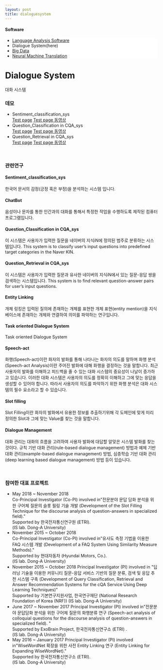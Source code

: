 ```yaml
---
layout: post
title: dialoguesystem
---
```

<h4>Software</h4>
 <div class="linklink" style = "background-color:#ffffff;border-radius:0 15px">
          <ul class="posts-list">
           <li class="post-link">
                <a class="post-title" href="https://youngjoongko.github.io/Software/dialoguesystem/">Language Analysis Software</a>
           </li>
           <li>
                Dialogue System(here)
           </li>
           <li class="post-link">
                <a class="post-title" href="https://youngjoongko.github.io/Software/bigdata/">Big Data</a>
           </li>
           <li class="post-link">
                <a class="post-title" href="https://youngjoongko.github.io/Software/neuralmachinetranslation/">Neural Machine Translation</a>
           </li>
          </ul>
  </div>
  
  
  <div class="post">
  <h1 class="pageTitle">Dialogue System </h1>	
  <p class="meta">대화 시스템</p>
  </div>

### 데모
* Sentiment_classification_sys<br>
  [Test page][scpage] [Test page 동영상][scmv]
* Question_Classification in CQA_sys<br>
  [Test page][qcpage] [Test page 동영상][qcmv]
* Question_Retrieval in CQA_sys <br>
  [Test page][qrpage] [Test page 동영상][qrmv]
<br>

### 관련연구
#### Sentiment_classification_sys 
한국어 문서의 감정(긍정 혹은 부정)을 분석하는 시스템 입니다.

#### ChatBot 
음성이나 문자를 통한 인간과의 대화를 통해서 특정한 작업을 수행하도록 제작된 컴퓨터 프로그램입니다.

#### Question_Classification in CQA_sys 
이 시스템은 사용자가 입력한 질문을 네이버의 지식iN에 정의된 범주로 분류하는 시스템입니다.
This system is to classify user’s input questions into predefined target categories in the Naver KIN.

#### Question_Retrieval in CQA_sys 
이 시스템은 사용자가 입력한 질문과 유사한 네이버의 지식iN에서 있는 질문-응답 쌍을 검색하는 시스템입니다.
This system is to find relevant question-answer pairs for user’s input questions.

####  Entity Linking 
개체 링킹은 입력된 질의에 존재하는 개체를 표현한 개체 표현(entity mention)을 지식베이스에 존재하는 개체와 연결하여 의미를 파악하는 연구입니다.

#### Task oriented Dialogue System 
Task oriented Dialogue System 

#### Speech-act
화행(Speech-act)이란 화자의 발화를 통해 나타나는 화자의 의도를 말하며 화행 분석(Speech-act Analysis)이란 주어진 발화에 대해 화행을 결정하는 것을 말합니다. 최근 사용자의 발화를 이해하고 피드백을 줄 수 있는 대화 시스템의 중요성이 나날이 증가하고 있습니다. 이러한 대화 시스템은 사용자의 의도를 정확히 이해하고 그에 맞는 응답을 생성할 수 있어야 합니다. 따라서 사용자의 의도를 파악하기 위한 화행 분석은 대화 시스템의 필수 요소라고 할 수 있습니다.

#### Slot filling
Slot Filling이란 화자의 발화에서 유용한 정보를 추출하기위해 각 도메인에 맞게 미리 정의한 Slot과 그에 맞는 Value를 찾는 것을 말합니다.

#### Dialogue Management
대화 관리는 대화의 흐름을 고려하여 사용자 발화에 대답할 알맞은 시스템 발화를 찾는 것이다. 규칙 기반 대화 관리(rule-based dialogue management) 방법과 예제 기반 대화 관리(example-based dialogue management) 방법, 심층학습 기반 대화 관리(deep learning based dialogue management) 방법 등이 있습니다.


<br>

### 참여한 대표 프로젝트
* May 2018 ~ November 2018 <br> 
 Co-Principal Investigator (Co-PI) involved in"전문분야 문답 담화 분석을 위한 구어체 질문의 슬롯 필링 기술 개발 (Development of the Slot Filling Technique for the discourse analysis of question-answers in specialized field)."<br>
  Supported by 한국전자통신연구원 (ETRI).<br>
  (IS lab. Dong-A University)<br>
 * November 2015 ~ October 2018 <br>
  Co-Principal Investigator (Co-PI) involved in"유사도 측정 기법을 이용한 FAQ 시스템 개발 (Development of a FAQ System Using Similarity Measure Methods)."<br>
  Supported by 현대자동차 (Hyundai Motors, Co.).<br>
  (IS lab. Dong-A University)<br>
 * November 2015 ~ October 2018 
  Principal Investigator (PI) involved in "딥러닝 기술을 이용한 커뮤니티 질문-응답 서비스 기반의 질문 분류, 검색 및 응답 추천 시스템 구축 (Development of Query Classification, Retrieval and Answer Recommendation Systems for the cQA Service Using Deep Learning Techniques)"<br>
  Supported by 기본연구지원사업, 한국연구재단 (National Research Foundation of Korea (NRF))
  (IS lab. Dong-A University)<br>
 * June 2017 ~ November 2017
   Principal Investigator (PI) involved in"전문분야 문답담화 분석을 위한 구어체 질문의 화행분류 연구 (Speech-act analysis of colloquial questions for the discourse analysis of question-answers in specialized field). "<br>
  Supported by ExoBrain Project, 한국전자통신연구소 (ETRI) .<br>
  (IS lab. Dong-A University)<br>
 * May 2016 ~ January 2017 
   Principal Investigator (PI) involved in"WiseWordNet 확장을 위한 사전 Entity Linking 연구 (Entity Linking for Expanding WiseWordNet)."<br>
  Supported by 한국전자통신연구소 (ETRI).<br>
  (IS lab. Dong-A University)<br>


[scpage]: demo_sentimental.jsp
[scmv]:  http://dais.donga.ac.kr/files/dais/board/univislab/Sentiment_Classification.zip
[qcpage]:  hdemo_question_classification.jsp
[qcmv]:  http://dais.donga.ac.kr/files/dais/board/univislab/Question_Classification.zip
[qrpage]: demo_question_retrival.jsp
[qrmv]:  http://dais.donga.ac.kr/files/dais/board/univislab/Question_Retrieval.zip



  
